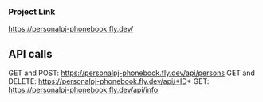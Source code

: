 ### Project Link

https://personalpj-phonebook.fly.dev/

## API calls

GET and POST: https://personalpj-phonebook.fly.dev/api/persons
GET and DELETE: https://personalpj-phonebook.fly.dev/api/*ID*
GET: https://personalpj-phonebook.fly.dev/api/info
